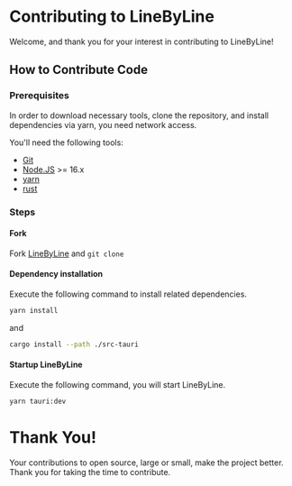 # Contributing to LineByLine

Welcome, and thank you for your interest in contributing to LineByLine!

## How to Contribute Code

### Prerequisites
In order to download necessary tools, clone the repository, and install dependencies via yarn, you need network access.

You'll need the following tools:

- [Git](https://git-scm.com/)
- [Node.JS](https://nodejs.org/en) >= 16.x
- [yarn](https://yarnpkg.com/)
- [rust](https://www.rust-lang.org/)

### Steps

#### Fork
Fork [LineByLine](https://github.com/linebyline-group/linebyline) and `git clone`


#### Dependency installation
Execute the following command to install related dependencies.

```bash
yarn install
```
and

```bash
cargo install --path ./src-tauri
```

#### Startup LineByLine
Execute the following command, you will start LineByLine.
```bash
yarn tauri:dev
```

# Thank You!

Your contributions to open source, large or small, make the project better. Thank you for taking the time to contribute.

